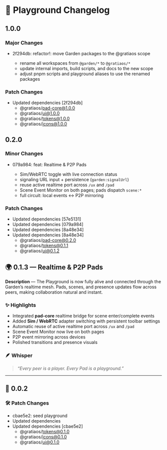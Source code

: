 # 🎡 Playground Changelog

## 1.0.0

### Major Changes

- 2f294db: refactor!: move Garden packages to the @gratiaos scope

  - rename all workspaces from `@garden/*` to `@gratiaos/*`
  - update internal imports, build scripts, and docs to the new scope
  - adjust pnpm scripts and playground aliases to use the renamed packages

### Patch Changes

- Updated dependencies [2f294db]
  - @gratiaos/pad-core@1.0.0
  - @gratiaos/ui@1.0.0
  - @gratiaos/tokens@1.0.0
  - @gratiaos/icons@1.0.0

## 0.2.0

### Minor Changes

- 079a984: feat: Realtime & P2P Pads

  - Sim/WebRTC toggle with live connection status
  - signaling URL input + persistence (`garden:signalUrl`)
  - reuse active realtime port across `/ux` and `/pad`
  - Scene Event Monitor on both pages; pads dispatch `scene:*`
  - full circuit: local events ↔ P2P mirroring

### Patch Changes

- Updated dependencies [57e5131]
- Updated dependencies [079a984]
- Updated dependencies [8a48e34]
- Updated dependencies [8a48e34]
  - @gratiaos/pad-core@0.2.0
  - @gratiaos/tokens@0.1.1
  - @gratiaos/ui@0.1.2

## 🌍 0.1.3 — Realtime & P2P Pads

**Description** — The Playground is now fully alive and connected through the Garden’s realtime mesh. Pads, scenes, and presence updates flow across peers, making collaboration natural and instant.

### ✨ Highlights

- Integrated **pad-core** realtime bridge for scene enter/complete events
- Added **Sim / WebRTC** adapter switching with persistent toolbar settings
- Automatic reuse of active realtime port across `/ux` and `/pad`
- Scene Event Monitor now live on both pages
- P2P event mirroring across devices
- Polished transitions and presence visuals

### 🪶 Whisper

> _“Every peer is a player. Every Pad is a playground.”_

---

## 🌱 0.0.2

### 🛠️ Patch Changes

- cbae5e2: seed playground
- Updated dependencies
- Updated dependencies [cbae5e2]
  - @gratiaos/tokens@0.1.0
  - @gratiaos/icons@0.1.0
  - @gratiaos/ui@0.1.0
